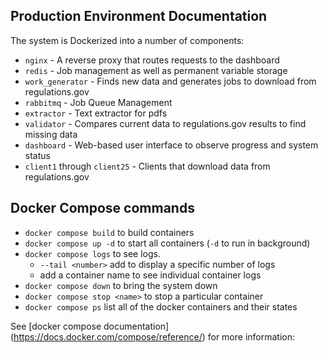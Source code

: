 



## Production Environment Documentation

The system is Dockerized into a number of components:

* `nginx` - A reverse proxy that routes requests to the dashboard
* `redis` - Job management as well as permanent variable storage
* `work_generator` - Finds new data and generates jobs to download from regulations.gov
* `rabbitmq` - Job Queue Management
* `extractor` - Text extractor for pdfs
* `validator` - Compares current data to regulations.gov results to find missing data
* `dashboard` - Web-based user interface to observe progress and system status
* `client1` through `client25` - Clients that download data from regulations.gov

## Docker Compose commands

* `docker compose build` to build containers
* `docker compose up -d` to start all containers (`-d` to run in background)
* `docker compose logs` to see logs.  
	* `--tail <number>` add to display a specific number of logs
	* add a container name to see individual container logs
* `docker compose down` to bring the system down
* `docker compose stop <name>` to stop a particular container
* `docker compose ps` list all of the docker containers and their states

See [docker compose documentation] (https://docs.docker.com/compose/reference/) for more information:
